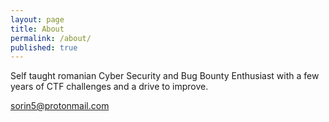 ```yaml
---
layout: page
title: About
permalink: /about/
published: true
---
```


Self taught romanian Cyber Security and Bug Bounty Enthusiast with a few years of CTF challenges and a drive to improve.

[sorin5@protonmail.com](mailto:sorin5@protonmail.com)
